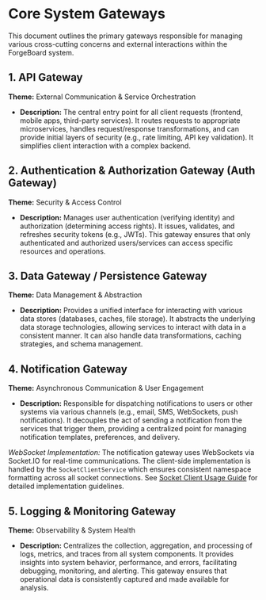 # Core System Gateways

This document outlines the primary gateways responsible for managing various cross-cutting concerns and external interactions within the ForgeBoard system.

## 1. API Gateway

**Theme:** External Communication & Service Orchestration

*   **Description:** The central entry point for all client requests (frontend, mobile apps, third-party services). It routes requests to appropriate microservices, handles request/response transformations, and can provide initial layers of security (e.g., rate limiting, API key validation). It simplifies client interaction with a complex backend.

## 2. Authentication & Authorization Gateway (Auth Gateway)

**Theme:** Security & Access Control

*   **Description:** Manages user authentication (verifying identity) and authorization (determining access rights). It issues, validates, and refreshes security tokens (e.g., JWTs). This gateway ensures that only authenticated and authorized users/services can access specific resources and operations.

## 3. Data Gateway / Persistence Gateway

**Theme:** Data Management & Abstraction

*   **Description:** Provides a unified interface for interacting with various data stores (databases, caches, file storage). It abstracts the underlying data storage technologies, allowing services to interact with data in a consistent manner. It can also handle data transformations, caching strategies, and schema management.

## 4. Notification Gateway

**Theme:** Asynchronous Communication & User Engagement

*   **Description:** Responsible for dispatching notifications to users or other systems via various channels (e.g., email, SMS, WebSockets, push notifications). It decouples the act of sending a notification from the services that trigger them, providing a centralized point for managing notification templates, preferences, and delivery.

   *WebSocket Implementation:* The notification gateway uses WebSockets via Socket.IO for real-time communications. The client-side implementation is handled by the `SocketClientService` which ensures consistent namespace formatting across all socket connections. See [Socket Client Usage Guide](./socket-client-usage.md) for detailed implementation guidelines.

## 5. Logging & Monitoring Gateway

**Theme:** Observability & System Health

*   **Description:** Centralizes the collection, aggregation, and processing of logs, metrics, and traces from all system components. It provides insights into system behavior, performance, and errors, facilitating debugging, monitoring, and alerting. This gateway ensures that operational data is consistently captured and made available for analysis.

